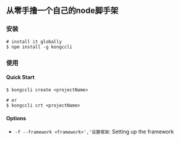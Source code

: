 ## 从零手撸一个自己的node脚手架

### 安装

```shell
# install it globally
$ npm install -g kongccli
```

### 使用 

#### Quick Start 

```shell
$ kongccli create <projectName>

# or
$ kongccli crt <projectName>
```

#### Options

- `-f --framework <framework>','设置框架`:  Setting up the framework